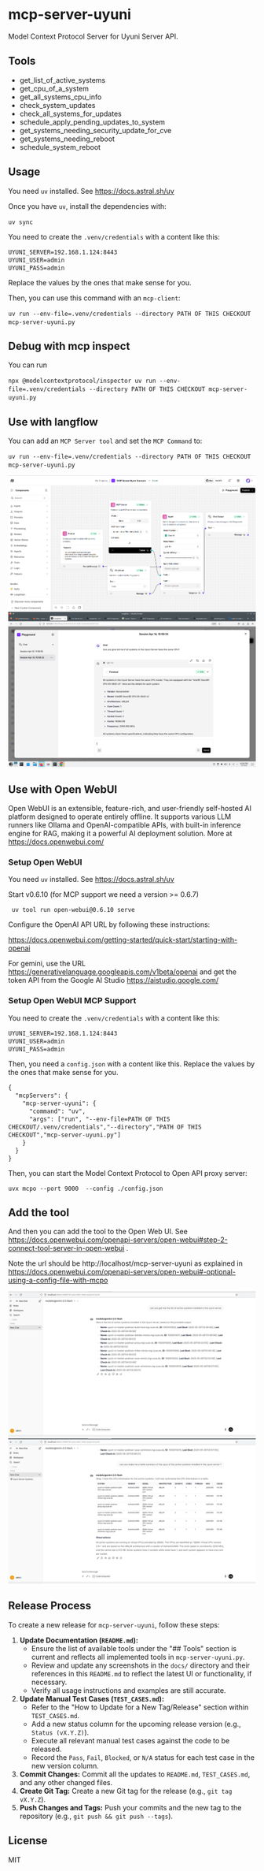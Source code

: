 # mcp-server-uyuni

Model Context Protocol Server for Uyuni Server API.

## Tools

* get_list_of_active_systems
* get_cpu_of_a_system
* get_all_systems_cpu_info
* check_system_updates
* check_all_systems_for_updates
* schedule_apply_pending_updates_to_system
* get_systems_needing_security_update_for_cve
* get_systems_needing_reboot
* schedule_system_reboot

## Usage

You need `uv` installed. See https://docs.astral.sh/uv

Once you have `uv`, install the dependencies with:

`uv sync`

You need to create the `.venv/credentials` with a content like this:

```
UYUNI_SERVER=192.168.1.124:8443
UYUNI_USER=admin
UYUNI_PASS=admin
```

Replace the values by the ones that make sense for you.

Then, you can use this command with an `mcp-client`:

`uv run --env-file=.venv/credentials --directory PATH OF THIS CHECKOUT mcp-server-uyuni.py`

## Debug with mcp inspect

You can run

`npx @modelcontextprotocol/inspector uv run --env-file=.venv/credentials --directory PATH OF THIS CHECKOUT mcp-server-uyuni.py`

## Use with langflow

You can add an `MCP Server tool` and set the `MCP Command` to:

`uv run --env-file=.venv/credentials --directory PATH OF THIS CHECKOUT mcp-server-uyuni.py`

![Langflow](docs/example_langflow.png)
![Langflow Play](docs/example_langflow_2.png)

## Use with Open WebUI

Open WebUI is an extensible, feature-rich, and user-friendly self-hosted AI platform designed to operate entirely offline. It supports various LLM runners like Ollama and OpenAI-compatible APIs, with built-in inference engine for RAG, making it a powerful AI deployment solution. More at https://docs.openwebui.com/

### Setup Open WebUI

You need `uv` installed. See https://docs.astral.sh/uv

Start v0.6.10 (for MCP support we need a version >= 0.6.7)

```
 uv tool run open-webui@0.6.10 serve
```

Configure the OpenAI API URL by following these instructions:

https://docs.openwebui.com/getting-started/quick-start/starting-with-openai

For gemini, use the URL https://generativelanguage.googleapis.com/v1beta/openai and get the token API from the Google AI Studio https://aistudio.google.com/

### Setup Open WebUI MCP Support

You need to create the `.venv/credentials` with a content like this:

```
UYUNI_SERVER=192.168.1.124:8443
UYUNI_USER=admin
UYUNI_PASS=admin
```

Then, you need a `config.json` with a content like this. Replace the values by the ones that make sense for you.

```
{
  "mcpServers": {
    "mcp-server-uyuni": {
      "command": "uv",
      "args": ["run", "--env-file=PATH OF THIS CHECKOUT/.venv/credentials","--directory","PATH OF THIS CHECKOUT","mcp-server-uyuni.py"]
    }
  }
}
```

Then, you can start the Model Context Protocol to Open API proxy server:

```
uvx mcpo --port 9000  --config ./config.json
```

## Add the tool

And then you can add the tool to the Open Web UI. See https://docs.openwebui.com/openapi-servers/open-webui#step-2-connect-tool-server-in-open-webui .  

Note the url should be http://localhost/mcp-server-uyuni as explained in https://docs.openwebui.com/openapi-servers/open-webui#-optional-using-a-config-file-with-mcpo


![OpenWeb UI with MCP Support with GPT 4 model](docs/example_openwebui_gpt.png)
![OpenWeb UI with MCP Support with Gemini 2.0 flash model](docs/example_openwebui_gemini.png)


## Release Process

To create a new release for `mcp-server-uyuni`, follow these steps:

1.  **Update Documentation (`README.md`):**
    *   Ensure the list of available tools under the "## Tools" section is current and reflects all implemented tools in `mcp-server-uyuni.py`.
    *   Review and update any screenshots in the `docs/` directory and their references in this `README.md` to reflect the latest UI or functionality, if necessary.
    *   Verify all usage instructions and examples are still accurate.
2.  **Update Manual Test Cases (`TEST_CASES.md`):**
    *   Refer to the "How to Update for a New Tag/Release" section within `TEST_CASES.md`.
    *   Add a new status column for the upcoming release version (e.g., `Status (vX.Y.Z)`).
    *   Execute all relevant manual test cases against the code to be released.
    *   Record the `Pass`, `Fail`, `Blocked`, or `N/A` status for each test case in the new version column.
3.  **Commit Changes:** Commit all the updates to `README.md`, `TEST_CASES.md`, and any other changed files.
4.  **Create Git Tag:** Create a new Git tag for the release (e.g., `git tag vX.Y.Z`).
5.  **Push Changes and Tags:** Push your commits and the new tag to the repository (e.g., `git push && git push --tags`).


## License

MIT

